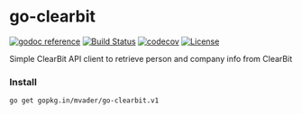 # go-clearbit

[![godoc reference](https://cdn.rawgit.com/mvader/2faf5060e6cb109617ef5548836532aa/raw/2f5e2f2e934f6dde4ec4652ff0ae6d5c83cbfd6a/godoc.svg)](https://godoc.org/github.com/mvader/go-clearbit) [![Build Status](https://travis-ci.org/mvader/go-clearbit.svg?branch=master)](https://travis-ci.org/mvader/go-clearbit) [![codecov](https://codecov.io/gh/mvader/go-clearbit/branch/master/graph/badge.svg)](https://codecov.io/gh/mvader/go-clearbit) [![License](http://img.shields.io/:license-mit-blue.svg)](http://doge.mit-license.org)

Simple ClearBit API client to retrieve person and company info from ClearBit

### Install

```
go get gopkg.in/mvader/go-clearbit.v1
```
